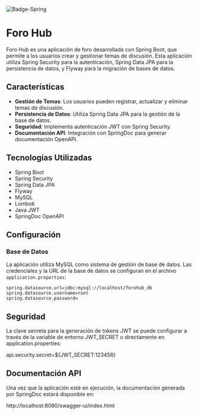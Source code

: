 ![Badge-Spring](https://github.com/Clarosabel2/foro-hub/assets/95495732/72889d23-d210-4404-bffd-7eeaa91ee4d4)

# Foro Hub

Foro Hub es una aplicación de foro desarrollada con Spring Boot, que permite a los usuarios crear y gestionar temas de discusión. Esta aplicación utiliza Spring Security para la autenticación, Spring Data JPA para la persistencia de datos, y Flyway para la migración de bases de datos.

## Características

- **Gestión de Temas**: Los usuarios pueden registrar, actualizar y eliminar temas de discusión.
- **Persistencia de Datos**: Utiliza Spring Data JPA para la gestión de la base de datos.
- **Seguridad**: Implementa autenticación JWT con Spring Security.
- **Documentación API**: Integración con SpringDoc para generar documentación OpenAPI.

## Tecnologías Utilizadas

- Spring Boot
- Spring Security
- Spring Data JPA
- Flyway
- MySQL
- Lombok
- Java JWT
- SpringDoc OpenAPI

## Configuración

### Base de Datos

La aplicación utiliza MySQL como sistema de gestión de base de datos. Las credenciales y la URL de la base de datos se configuran en el archivo `application.properties`:

``` properties
spring.datasource.url=jdbc:mysql://localhost/forohub_db
spring.datasource.username=root
spring.datasource.password=
```
## Seguridad
La clave secreta para la generación de tokens JWT se puede configurar a través de la variable de entorno JWT_SECRET o directamente en application.properties:

api.security.secret=${JWT_SECRET:123456}

## Documentación API
Una vez que la aplicación esté en ejecución, la documentación generada por SpringDoc estará disponible en:

http://localhost:8080/swagger-ui/index.html
